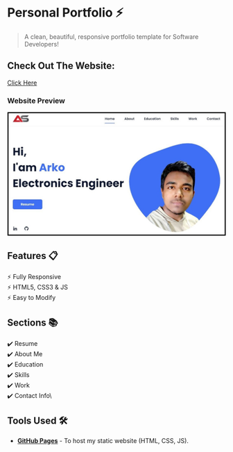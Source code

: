 # Personal Portfolio ⚡️
  
> A clean, beautiful, responsive portfolio template for Software Developers!

<div> <h2> Check Out The Website: </h2><a href="https://arko27.github.io/Portfolio_Arko/">Click Here</a>

### Website Preview
<p align="center"> 
  <kbd>
    <a href="https://github.com/Arko27/Portfolio_Arko" target="_blank"><img src="Preview.jpg"></a>
  </kbd>
</p>

## Features 📋
⚡️ Fully Responsive\
⚡️ HTML5, CSS3 & JS\
⚡️ Easy to Modify

## Sections 📚
✔️ Resume\
✔️ About Me\
✔️ Education\
✔️ Skills\
✔️ Work\
✔️ Contact Info\


## Tools Used 🛠️
* [<b>GitHub Pages</b>](https://create-react-app.dev/docs/deployment/#github-pages) - To host my static website (HTML, CSS, JS).
